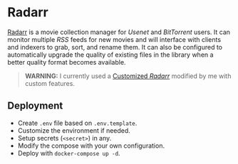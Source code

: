 # Radarr

[Radarr](https://radarr.video/) is a movie collection manager for _Usenet_ and _BitTorrent_ users. It can monitor multiple _RSS_ feeds for new movies and will interface with clients and indexers to grab, sort, and rename them. It can also be configured to automatically upgrade the quality of existing files in the library when a better quality format becomes available.

> **WARNING:** I currently used a [Customized *Radarr*](https://github.com/danimart1991/radarr) modified by me with custom features.

## Deployment

- Create `.env` file based on `.env.template`.
- Customize the environment if needed.
- Setup secrets (`<secret>`) in any.
- Modify the compose with your own configuration.
- Deploy with `docker-compose up -d`.
